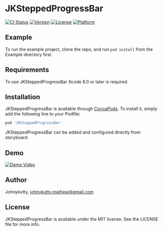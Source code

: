 # JKSteppedProgressBar

[![CI Status](http://img.shields.io/travis/jk/JKSteppedProgressBar.svg?style=flat)](https://travis-ci.org/jk/JKSteppedProgressBar)
[![Version](https://img.shields.io/cocoapods/v/JKSteppedProgressBar.svg?style=flat)](http://cocoapods.org/pods/JKSteppedProgressBar)
[![License](https://img.shields.io/cocoapods/l/JKSteppedProgressBar.svg?style=flat)](http://cocoapods.org/pods/JKSteppedProgressBar)
[![Platform](https://img.shields.io/cocoapods/p/JKSteppedProgressBar.svg?style=flat)](http://cocoapods.org/pods/JKSteppedProgressBar)

## Example

To run the example project, clone the repo, and run `pod install` from the Example directory first.

## Requirements
To use JKSteppedProgressBar Xcode 8.0 or later is required

## Installation
JKSteppedProgressBar is available through [CocoaPods](http://cocoapods.org). To install
it, simply add the following line to your Podfile:

```ruby
pod 'JKSteppedProgressBar'
```
JKSteppedProgressBar can be added and configured directly from storyboard. 

## Demo
[![Demo Video](http://img.youtube.com/vi/gKFrOL7nD6I/0.jpg)](http://www.youtube.com/watch?v=gKFrOL7nD6I)


## Author

Johnykutty, johnykutty.mathew@gmail.com

## License

JKSteppedProgressBar is available under the MIT license. See the LICENSE file for more info.

